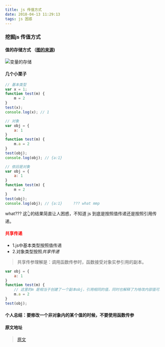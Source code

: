 ```yaml
---
title: js 传值方式
date: 2018-04-13 11:29:13
tags: js 困惑
---
```

### 挖掘js 传值方式
#### 值的存储方式 （[图的来源](https://yangbo5207.github.io/wutongluo/ji-chu-jin-jie-xi-lie/yi-3001-nei-cun-kong-jian-xiang-jie.html))
![变量的存储](http://upload-images.jianshu.io/upload_images/599584-8e93616d7afcf811.png?imageMogr2/auto-orient/strip%7CimageView2/2/w/1240)
#### 几个小栗子
```javascript
// 基本类型
var x = 1;
function test(m) {
    m = 2
}
test(x);
console.log(x); // 1

// 对象
var obj = {
    a: 1
}
function test(m) {
    m.a = 2
}
test(obj);
console.log(obj); // {a:1}

// 依旧是对象
var obj = {
    a: 1
}
function test(m) {
    m = 2
}
test(obj);
console.log(obj); // {a:1}     ??? what mmp
```
what??? 这👆的结果简直让人困惑，不知道 js 到底是按照值传递还是按照引用传递。
#### <font color="red">共享传递</font>
* 1.js中基本类型按照值传递
* 2.对象类型按照*共享传递*
> 共享传参理解是：调用函数传参时，函数接受对象实参引用的副本。

```javascript
var obj = {
    a: 1
}
function test(m) {
    // 这里的m 是相当于创建了一个副本obj，引用相同的值，同时也解释了为啥改内部值可以，但是重新复制就相当于重新换了一个指向
    m.a = 2
}
test(obj);

```

#### 个人总结：要修改一个非对象内的某个值的时候，不要使用函数传参
#### 原文地址
> [原文](http://bosn.me/js/js-call-by-sharing/)
